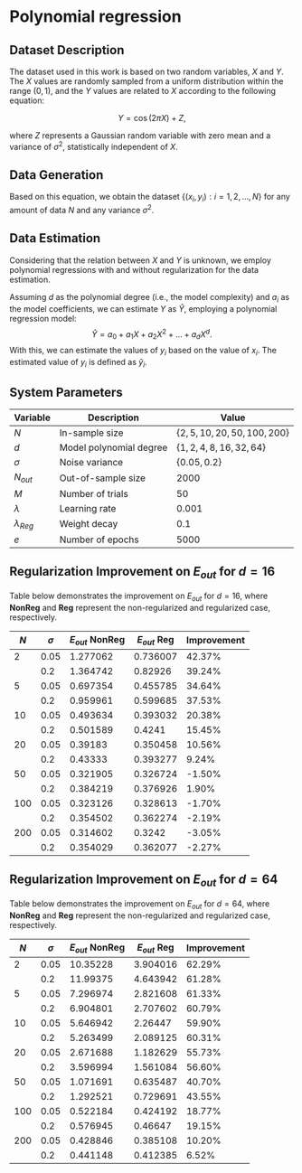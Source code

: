 # Polynomial regression

## Dataset Description

The dataset used in this work is based on two random variables, $X$ and $Y$. The $X$ values are randomly sampled from a uniform distribution within the range $(0, 1)$, and the $Y$ values are related to $X$ according to the following equation:

$$Y = \cos(2\pi X) + Z,$$

where $Z$ represents a Gaussian random variable with zero mean and a variance of $\sigma^2$, statistically independent of $X$.

## Data Generation
Based on this equation, we obtain the dataset $\{(x_i, y_i): i=1,2,\dots, N\}$ for any amount of data $N$ and any variance $\sigma^2$.

## Data Estimation
Considering that the relation between $X$ and $Y$ is unknown, we employ polynomial regressions with and without regularization for the data estimation.

Assuming $d$ as the polynomial degree (i.e., the model complexity) and $a_i$ as the model coefficients, we can estimate $Y$ as $\hat{Y}$, employing a polynomial regression model:
$$\hat{Y} = a_0 + a_1X + a_2 X^2 + \dots + a_d X^d.$$
With this, we can estimate the values of $y_i$ based on the value of $x_i$. The estimated value of $y_i$ is defined as $\hat{y}_i$.

## System Parameters

| Variable      | Description               | Value               |
| ------------- | ------------------------- | ------------------- |
| $N$           | In-sample size            | $\{2,5,10,20,50,100,200\}$ |
| $d$           | Model polynomial degree   | $\{1,2,4,8,16,32,64\}$ |
| $\sigma$      | Noise variance            | $\{0.05, 0.2\}$     |
| $N_{out}$     | Out-of-sample size        | $2000$              |
| $M$           | Number of trials          | $50$                |
| $\lambda$     | Learning rate             | $0.001$             |
| $\lambda_{Reg}$ | Weight decay            | $0.1$               |
| $e$           | Number of epochs          | $5000$              |

## Regularization Improvement on $E_{out}$ for $d=16$

Table below demonstrates the improvement on $E_{out}$ for $d=16$, where **NonReg** and **Reg** represent the non-regularized and regularized case, respectively.

| **$N$** | $\sigma$ | **$E_{out}$ NonReg** | **$E_{out}$ Reg** | **Improvement** |
| ------- | -------- | --------------------- | ------------------ | --------------- |
| 2       | 0.05     | 1.277062              | 0.736007           | 42.37\%         |
|         | 0.2      | 1.364742              | 0.82926            | 39.24\%         |
| 5       | 0.05     | 0.697354              | 0.455785           | 34.64\%         |
|         | 0.2      | 0.959961              | 0.599685           | 37.53\%         |
| 10      | 0.05     | 0.493634              | 0.393032           | 20.38\%         |
|         | 0.2      | 0.501589              | 0.4241             | 15.45\%         |
| 20      | 0.05     | 0.39183               | 0.350458           | 10.56\%         |
|         | 0.2      | 0.43333               | 0.393277           | 9.24\%          |
| 50      | 0.05     | 0.321905              | 0.326724           | -1.50\%         |
|         | 0.2      | 0.384219              | 0.376926           | 1.90\%          |
| 100     | 0.05     | 0.323126              | 0.328613           | -1.70\%         |
|         | 0.2      | 0.354502              | 0.362274           | -2.19\%         |
| 200     | 0.05     | 0.314602              | 0.3242             | -3.05\%         |
|         | 0.2      | 0.354029              | 0.362077           | -2.27\%         |

## Regularization Improvement on $E_{out}$ for $d=64$

Table below demonstrates the improvement on $E_{out}$ for $d=64$, where **NonReg** and **Reg** represent the non-regularized and regularized case, respectively.

| **$N$** | $\sigma$ | **$E_{out}$ NonReg** | **$E_{out}$ Reg** | **Improvement** |
| ------- | -------- | --------------------- | ------------------ | --------------- |
| 2       | 0.05     | 10.35228              | 3.904016           | 62.29\%         |
|         | 0.2      | 11.99375              | 4.643942           | 61.28\%         |
| 5       | 0.05     | 7.296974              | 2.821608           | 61.33\%         |
|         | 0.2      | 6.904801              | 2.707602           | 60.79\%         |
| 10      | 0.05     | 5.646942              | 2.26447            | 59.90\%         |
|         | 0.2      | 5.263499              | 2.089125           | 60.31\%         |
| 20      | 0.05     | 2.671688              | 1.182629           | 55.73\%         |
|         | 0.2      | 3.596994              | 1.561084           | 56.60\%         |
| 50      | 0.05     | 1.071691              | 0.635487           | 40.70\%         |
|         | 0.2      | 1.292521              | 0.729691           | 43.55\%         |
| 100     | 0.05     | 0.522184              | 0.424192           | 18.77\%         |
|         | 0.2      | 0.576945              | 0.46647            | 19.15\%         |
| 200     | 0.05     | 0.428846              | 0.385108           | 10.20\%         |
|         | 0.2      | 0.441148              | 0.412385           | 6.52\%          |